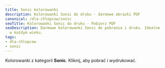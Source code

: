 ```yaml
---
title: Sonic kolorowanki
description: Kolorowanki Sonic do druku - darmowe obrazki PDF
canonical: /dla-chlopcow/sonic
seoTitle: Kolorowanki Sonic do druku - Pobierz PDF
seoDescription: Darmowe kolorowanki Sonic do pobrania i druku. Idealne dla dzieci
  w każdym wieku.
tags:
- dla-chlopcow
- sonic
---
```


Kolorowanki z kategorii **Sonic**. Kliknij, aby pobrać i wydrukować.
